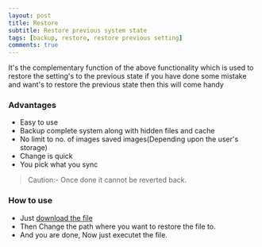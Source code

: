 ```yaml
---
layout: post
title: Restore 
subtitle: Restore previous system state
tags: [backup, restore, restore previous setting]
comments: true
---
```



It's the complementary function of the above functionality which is used to restore the setting's to the previous state if you have done some mistake and want's to restore the previous state then this will come handy

### Advantages

- Easy to use
- Backup complete system along with hidden files and cache
- No limit to no. of images saved images(Depending upon the user's storage)
- Change is quick
- You pick what you sync

> Caution:- Once done it cannot be reverted back.

### How to use

- Just [download the file](https://github.com/vstflugel/flugel.github.io/raw/main/Sync%20files.zip) 
- Then Change the path where you want to restore the file to.
- And you are done, Now just executet the file. 
